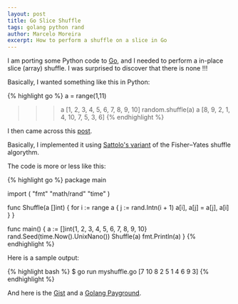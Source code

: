 ```yaml
---
layout: post
title: Go Slice Shuffle
tags: golang python rand
author: Marcelo Moreira
excerpt: How to perform a shuffle on a slice in Go
---
```

I am porting some Python code to [Go](http://golang.org/), and I needed to perform a in-place slice (array) shuffle. I was surprised to discover that there is none !!!

Basically, I wanted something like this in Python:

{% highlight go %}
a = range(1,11)
>>> a
[1, 2, 3, 4, 5, 6, 7, 8, 9, 10]
>>> random.shuffle(a)
>>> a
[8, 9, 2, 1, 4, 10, 7, 5, 3, 6]
{% endhighlight %}

I then came across this [post](http://stackoverflow.com/questions/12264789/shuffle-array-in-go).

Basically, I implemented it using [Sattolo's variant](http://en.wikipedia.org/wiki/Fisher%E2%80%93Yates_shuffle#Sattolo.27s_algorithm) of the Fisher–Yates shuffle algorythm.

The code is more or less like this:

{% highlight go %}
package main

import (
    "fmt"
    "math/rand"
    "time"
)

func Shuffle(a []int) {
    for i := range a {
        j := rand.Intn(i + 1)
        a[i], a[j] = a[j], a[i]
    }
}

func main() {
    a := []int{1, 2, 3, 4, 5, 6, 7, 8, 9, 10}
    rand.Seed(time.Now().UnixNano())
    Shuffle(a)
    fmt.Println(a)
}
{% endhighlight %}

Here is a sample output:

{% highlight bash %}
$ go run myshuffle.go
[7 10 8 2 5 1 4 6 9 3]
{% endhighlight %}

And here is the [Gist](https://gist.github.com/marcelom/5732441) and a [Golang Payground](http://play.golang.org/p/M2qPVZvehi).
